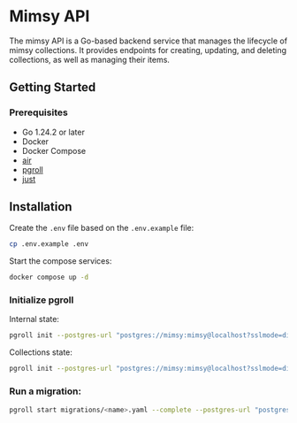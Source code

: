# Mimsy API

The mimsy API is a Go-based backend service that manages the lifecycle of mimsy collections. It provides endpoints for creating, updating, and deleting collections, as well as managing their items.

## Getting Started

### Prerequisites

- Go 1.24.2 or later
- Docker
- Docker Compose
- [air](https://github.com/air-verse/air)
- [pgroll](https://pgroll.com)
- [just](https://just.systems/)

## Installation

Create the `.env` file based on the `.env.example` file:

```bash
cp .env.example .env
```

Start the compose services:

```bash
docker compose up -d
```

### Initialize pgroll

Internal state:

```bash
pgroll init --postgres-url "postgres://mimsy:mimsy@localhost?sslmode=disable" --schema mimsy --pgroll-schema mimsy_internal
```

Collections state:

```bash
pgroll init --postgres-url "postgres://mimsy:mimsy@localhost?sslmode=disable" --schema mimsy --pgroll-schema mimsy_collections
```

### Run a migration:

```bash
pgroll start migrations/<name>.yaml --complete --postgres-url "postgres://mimsy:mimsy@localhost?sslmode=disable" --schema mimsy
```
